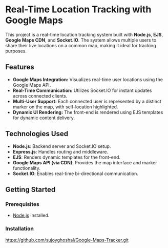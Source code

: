 # Real-Time Location Tracking with Google Maps
This project is a real-time location tracking system built with **Node.js**, **EJS**, **Google Maps CDN**, and **Socket.IO**. The system allows multiple users to share their live locations on a common map, making it ideal for tracking purposes.

## Features

- **Google Maps Integration:** Visualizes real-time user locations using the Google Maps API.
- **Real-Time Communication:** Utilizes Socket.IO for instant updates across connected clients.
- **Multi-User Support:** Each connected user is represented by a distinct marker on the map, with self-location highlighted.
- **Dynamic UI Rendering:** The front-end is rendered using EJS templates for dynamic content delivery.

## Technologies Used

- **Node.js**: Backend server and Socket.IO setup.
- **Express.js**: Handles routing and middleware.
- **EJS**: Renders dynamic templates for the front-end.
- **Google Maps API (via CDN)**: Provides the map interface and marker functionality.
- **Socket.IO**: Enables real-time bi-directional communication.

## Getting Started

### Prerequisites

- [Node.js](https://nodejs.org/) installed.

### Installation
  https://github.com/sujoyghoshal/Google-Maps-Tracker.git


